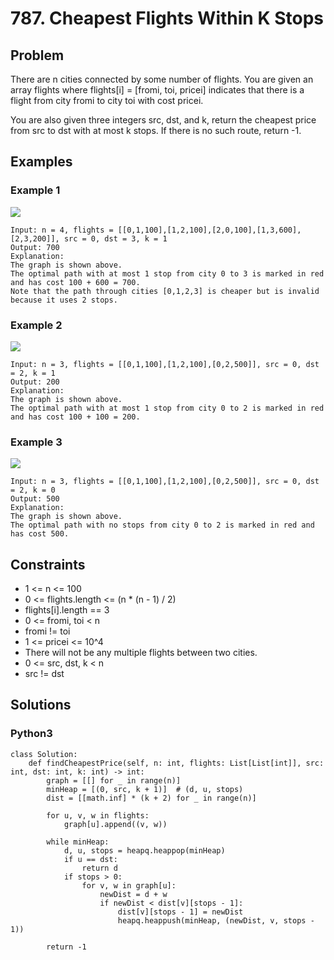 # 787. Cheapest Flights Within K Stops

## Problem

There are n cities connected by some number of flights. You are given an array flights where flights[i] = [fromi, toi, pricei] indicates that there is a flight from city fromi to city toi with cost pricei.

You are also given three integers src, dst, and k, return the cheapest price from src to dst with at most k stops. If there is no such route, return -1.

## Examples
 
### Example 1
 
![](https://assets.leetcode.com/uploads/2022/03/18/cheapest-flights-within-k-stops-3drawio.png)
 
```
Input: n = 4, flights = [[0,1,100],[1,2,100],[2,0,100],[1,3,600],[2,3,200]], src = 0, dst = 3, k = 1
Output: 700
Explanation:
The graph is shown above.
The optimal path with at most 1 stop from city 0 to 3 is marked in red and has cost 100 + 600 = 700.
Note that the path through cities [0,1,2,3] is cheaper but is invalid because it uses 2 stops.
```

### Example 2

![](https://assets.leetcode.com/uploads/2022/03/18/cheapest-flights-within-k-stops-1drawio.png)

```
Input: n = 3, flights = [[0,1,100],[1,2,100],[0,2,500]], src = 0, dst = 2, k = 1
Output: 200
Explanation:
The graph is shown above.
The optimal path with at most 1 stop from city 0 to 2 is marked in red and has cost 100 + 100 = 200.
```

### Example 3

![](https://assets.leetcode.com/uploads/2022/03/18/cheapest-flights-within-k-stops-2drawio.png)

```
Input: n = 3, flights = [[0,1,100],[1,2,100],[0,2,500]], src = 0, dst = 2, k = 0
Output: 500
Explanation:
The graph is shown above.
The optimal path with no stops from city 0 to 2 is marked in red and has cost 500.
```

## Constraints

* 1 <= n <= 100
* 0 <= flights.length <= (n * (n - 1) / 2)
* flights[i].length == 3
* 0 <= fromi, toi < n
* fromi != toi
* 1 <= pricei <= 10^4
* There will not be any multiple flights between two cities.
* 0 <= src, dst, k < n
* src != dst

## Solutions

### Python3

```
class Solution:
    def findCheapestPrice(self, n: int, flights: List[List[int]], src: int, dst: int, k: int) -> int:
        graph = [[] for _ in range(n)]
        minHeap = [(0, src, k + 1)]  # (d, u, stops)
        dist = [[math.inf] * (k + 2) for _ in range(n)]

        for u, v, w in flights:
            graph[u].append((v, w))

        while minHeap:
            d, u, stops = heapq.heappop(minHeap)
            if u == dst:
                return d
            if stops > 0:
                for v, w in graph[u]:
                    newDist = d + w
                    if newDist < dist[v][stops - 1]:
                        dist[v][stops - 1] = newDist
                        heapq.heappush(minHeap, (newDist, v, stops - 1))

        return -1
```
